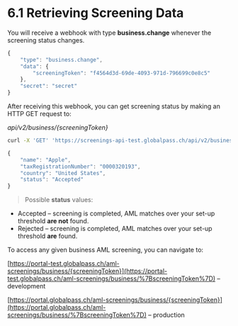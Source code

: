 # 6.1 Retrieving Screening Data

You will receive a webhook with type **business.change** whenever the screening status changes.

```js title="Example webhook"
{
    "type": "business.change",
    "data": {
        "screeningToken": "f4564d3d-69de-4093-971d-796699c0e8c5"
    },
    "secret": "secret"
}
```

After receiving this webhook, you can get screening status by making an HTTP GET request to:

_api/v2/business/{screeningToken}_

```bash title="Example request"
curl -X 'GET' 'https://screenings-api-test.globalpass.ch/api/v2/business/f4564d3d-69de-4093-971d-796699c0e8c5' -H 'accept: text/plain' -H 'Authorization: Bearer {your_access_token} '
```

```js title="Example response"
{
    "name": "Apple",
    "taxRegistrationNumber": "0000320193",
    "country": "United States",
    "status": "Accepted"
}
```

> Possible **status** values:
- Accepted – screening is completed, AML matches over your set-up threshold **are not** found.
- Rejected – screening is completed, AML matches over your set-up threshold **are** found.

To access any given business AML screening, you can navigate to:

[https://portal-test.globalpass.ch/aml-screenings/business/{screeningToken}](https://portal-test.globalpass.ch/aml-screenings/business/%7BscreeningToken%7D) – development

[https://portal.globalpass.ch/aml-screenings/business/{screeningToken}](https://portal.globalpass.ch/aml-screenings/business/%7BscreeningToken%7D) – production
